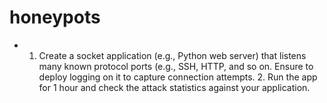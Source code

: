 # honeypots
  - 1. Create a socket application (e.g., Python web server) that listens many known protocol ports (e.g., SSH, HTTP, and so on. Ensure to deploy logging on it to capture connection attempts.    2. Run the app for 1 hour and check the attack statistics against your application.
